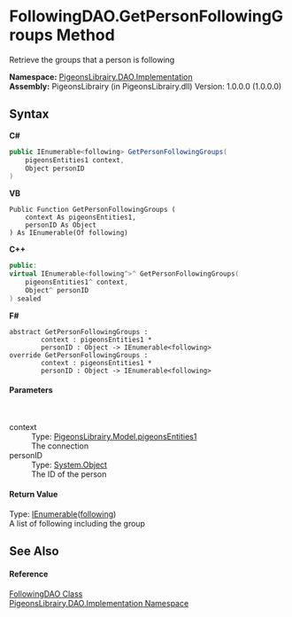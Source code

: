 # FollowingDAO.GetPersonFollowingGroups Method 
 

Retrieve the groups that a person is following

**Namespace:**&nbsp;<a href="2adb8d34-aa58-66ac-cc9e-6d985aed23d8">PigeonsLibrairy.DAO.Implementation</a><br />**Assembly:**&nbsp;PigeonsLibrairy (in PigeonsLibrairy.dll) Version: 1.0.0.0 (1.0.0.0)

## Syntax

**C#**<br />
``` C#
public IEnumerable<following> GetPersonFollowingGroups(
	pigeonsEntities1 context,
	Object personID
)
```

**VB**<br />
``` VB
Public Function GetPersonFollowingGroups ( 
	context As pigeonsEntities1,
	personID As Object
) As IEnumerable(Of following)
```

**C++**<br />
``` C++
public:
virtual IEnumerable<following^>^ GetPersonFollowingGroups(
	pigeonsEntities1^ context, 
	Object^ personID
) sealed
```

**F#**<br />
``` F#
abstract GetPersonFollowingGroups : 
        context : pigeonsEntities1 * 
        personID : Object -> IEnumerable<following> 
override GetPersonFollowingGroups : 
        context : pigeonsEntities1 * 
        personID : Object -> IEnumerable<following> 
```


#### Parameters
&nbsp;<dl><dt>context</dt><dd>Type: <a href="245a4bc1-0cab-0f9a-129c-9375641dc5f0">PigeonsLibrairy.Model.pigeonsEntities1</a><br />The connection</dd><dt>personID</dt><dd>Type: <a href="http://msdn2.microsoft.com/en-us/library/e5kfa45b" target="_blank">System.Object</a><br />The ID of the person</dd></dl>

#### Return Value
Type: <a href="http://msdn2.microsoft.com/en-us/library/9eekhta0" target="_blank">IEnumerable</a>(<a href="31397466-28b4-3b58-1aa9-d8ca73b55c33">following</a>)<br />A list of following including the group

## See Also


#### Reference
<a href="3faf33b6-a9e3-54b7-6b22-a2028f77f43b">FollowingDAO Class</a><br /><a href="2adb8d34-aa58-66ac-cc9e-6d985aed23d8">PigeonsLibrairy.DAO.Implementation Namespace</a><br />